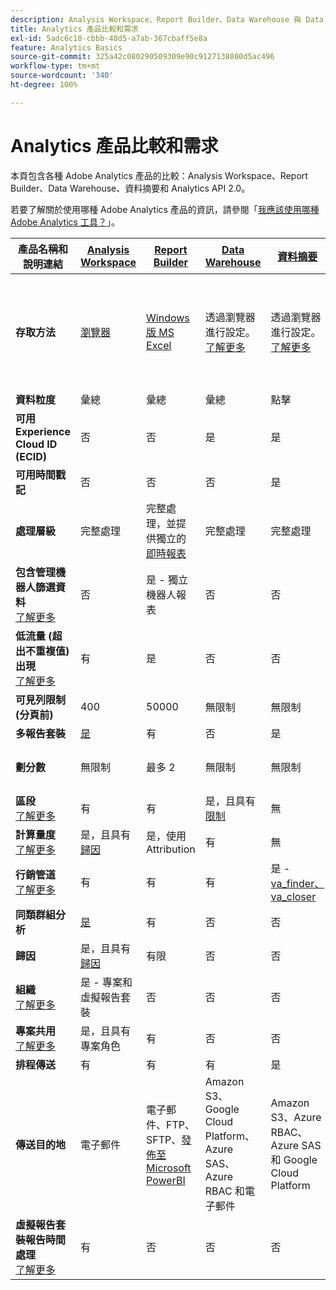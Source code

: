 ```yaml
---
description: Analysis Workspace、Report Builder、Data Warehouse 與 Data Workbench 的系統需求與比較。
title: Analytics 產品比較和需求
exl-id: 5adc6c10-cbbb-48d5-a7ab-367cbaff5e8a
feature: Analytics Basics
source-git-commit: 325a42c080290509309e90c9127138800d5ac496
workflow-type: tm+mt
source-wordcount: '340'
ht-degree: 100%

---
```


# Analytics 產品比較和需求

本頁包含各種 Adobe Analytics 產品的比較：Analysis Workspace、Report Builder、Data Warehouse、資料摘要和 Analytics API 2.0。

若要了解關於使用哪種 Adobe Analytics 產品的資訊，請參閱「[我應該使用哪種 Adobe Analytics 工具？](/help/analyze/get-started/which-analytics-tool.md)」。

| 產品名稱和說明連結 | [Analysis Workspace](/help/analyze/analysis-workspace/home.md) | [Report Builder](/help/analyze/report-builder/rb-overview.md) | [Data Warehouse](/help/export/data-warehouse/data-warehouse.md) | [資料摘要](/help/export/analytics-data-feed/data-feed-overview.md) | [Analytics API 2.0](https://www.adobe.io/apis/experiencecloud/analytics/docs.html) |
|---|---|---|---|---|---|
| **存取方法** | [瀏覽器](/help/analyze/get-started/sys-reqs.md) | [Windows 版 MS Excel](/help/analyze/legacy-report-builder/setup/system-requirements.md) | 透過瀏覽器進行設定。[了解更多](/help/analyze/get-started/sys-reqs.md) | 透過瀏覽器進行設定。[了解更多](/help/export/analytics-data-feed/data-feed-overview.md) | RESTful API 工具。使用 Adobe Developer 憑證登入。 [了解更多](https://developer.adobe.com/analytics-apis/docs/2.0/) |
| **資料粒度** | 彙總 | 彙總 | 彙總 | 點擊 | 彙總 |
| **可用 Experience Cloud ID (ECID)** | 否 | 否 | 是 | 是 | 否 |
| **可用時間戳記** | 否 | 否 | 否 | 是 | 否 |
| **處理層級** | 完整處理 | 完整處理，並提供獨立的[即時報表](/help/admin/tools/manage-rs/edit-settings/realtime/realtime.md) | 完整處理 | 完整處理 | 完整處理 |
| **包含管理機器人篩選資料** <br> [了解更多](/help/admin/tools/manage-rs/edit-settings/general/bot-removal/bot-removal.md) | 否 | 是 - 獨立機器人報表 | 否 | 否 | 否 |
| **低流量 (超出不重複值) 出現** <br> [了解更多](/help/technotes/low-traffic.md) | 有 | 是 | 否 | 否 | 是 |
| **可見列限制 (分頁前)** | 400 | 50000 | 無限制 | 無限制 | 50000 |
| **多報告套裝** | [是](/help/analyze/analysis-workspace/build-workspace-project/multiple-report-suites.md) | 有 | 否 | 是 | 否 | 是 |
| **劃分數** | 無限制 | 最多 2 | 無限制 | 無限制 | 無限制，可跨多個查詢執行 |
| **區段** <br> [了解更多](/help/components/segmentation/segmentation-workflow/seg-workflow.md) | 有 | 有 | 是，且具有[限制](/help/components/segmentation/seg-reference/seg-compatibility.md) | 無 | 是 |
| **計算量度** <br> [了解更多](/help/components/calculated-metrics/cm-overview.md) | 是，且具有[歸因](/help/analyze/analysis-workspace/attribution/overview.md) | 是，使用 Attribution | 有 | 無 | 是，且具有[歸因](/help/analyze/analysis-workspace/attribution/overview.md) |
| **行銷管道** <br> [了解更多](/help/components/c-marketing-channels/c-getting-started-mchannel.md) | 有 | 有 | 有 | 是 - [va_finder、va_closer](/help/export/analytics-data-feed/c-df-contents/datafeeds-reference.md) | 是 |
| **同類群組分析** | [是](/help/analyze/analysis-workspace/visualizations/cohort-table/cohort-analysis.md) | 有 | 否 | 否 | 否 |
| **歸因** | 是，且具有[歸因](/help/analyze/analysis-workspace/attribution/overview.md) | 有限 | 否 | 否 | 是，且具有[歸因](/help/analyze/analysis-workspace/attribution/overview.md) | 否 |
| **組織** <br> [了解更多](/help/analyze/analysis-workspace/curate-share/curate.md) | 是 - 專案和虛擬報告套裝 | 否 | 否 | 否 | 是 - 僅限虛擬報告套裝 |
| **專案共用** <br> [了解更多](/help/analyze/analysis-workspace/curate-share/share-projects.md) | 是，且具有專案角色 | 有 | 否 | 否 | 否 |
| **排程傳送** | 有 | 有 | 有 | 是 | 否 |
| **傳送目的地** | 電子郵件 | 電子郵件、FTP、SFTP、[發佈至 Microsoft PowerBI](/help/analyze/legacy-report-builder/c-publish-power-bi/power-bi.md) | Amazon S3、Google Cloud Platform、Azure SAS、Azure RBAC 和電子郵件 | Amazon S3、Azure RBAC、Azure SAS 和 Google Cloud Platform | - |
| **虛擬報告套裝報告時間處理**<br> [了解更多](/help/components/vrs/vrs-report-time-processing.md) | 有 | 否 | 否 | 否 | 是 |
